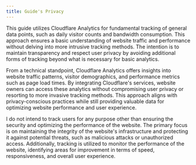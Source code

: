 ```yaml
---
title: Guide's Privacy 
---
```


This guide utilizes Cloudflare Analytics for fundamental tracking of general data points, such as daily visitor counts and bandwidth consumption. This approach ensures a basic understanding of website traffic and performance without delving into more intrusive tracking methods. The intention is to maintain transparency and respect user privacy by avoiding additional forms of tracking beyond what is necessary for basic analytics.

From a technical standpoint, Cloudflare Analytics offers insights into website traffic patterns, visitor demographics, and performance metrics such as page load times. By integrating Cloudflare's services, website owners can access these analytics without compromising user privacy or resorting to more invasive tracking methods. This approach aligns with privacy-conscious practices while still providing valuable data for optimizing website performance and user experience.

I do not intend to track users for any purpose other than ensuring the security and optimizing the performance of the website. The primary focus is on maintaining the integrity of the website's infrastructure and protecting it against potential threats, such as malicious attacks or unauthorized access. Additionally, tracking is utilized to monitor the performance of the website, identifying areas for improvement in terms of speed, responsiveness, and overall user experience.


